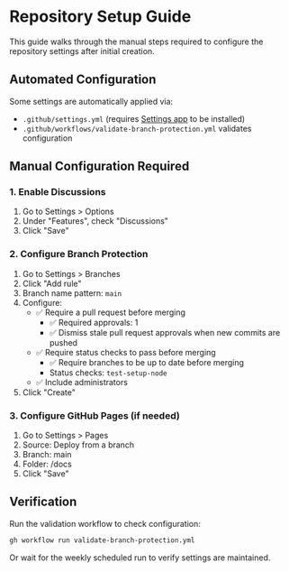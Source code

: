 # Repository Setup Guide

This guide walks through the manual steps required to configure the repository settings after initial creation.

## Automated Configuration

Some settings are automatically applied via:
- `.github/settings.yml` (requires [Settings app](https://probot.github.io/apps/settings/) to be installed)
- `.github/workflows/validate-branch-protection.yml` validates configuration

## Manual Configuration Required

### 1. Enable Discussions
1. Go to Settings > Options
2. Under "Features", check "Discussions"
3. Click "Save"

### 2. Configure Branch Protection
1. Go to Settings > Branches
2. Click "Add rule"
3. Branch name pattern: `main`
4. Configure:
   - ✅ Require a pull request before merging
     - ✅ Required approvals: 1
     - ✅ Dismiss stale pull request approvals when new commits are pushed
   - ✅ Require status checks to pass before merging
     - ✅ Require branches to be up to date before merging
     - Status checks: `test-setup-node`
   - ✅ Include administrators
5. Click "Create"

### 3. Configure GitHub Pages (if needed)
1. Go to Settings > Pages
2. Source: Deploy from a branch
3. Branch: main
4. Folder: /docs
5. Click "Save"

## Verification

Run the validation workflow to check configuration:
```bash
gh workflow run validate-branch-protection.yml
```

Or wait for the weekly scheduled run to verify settings are maintained.